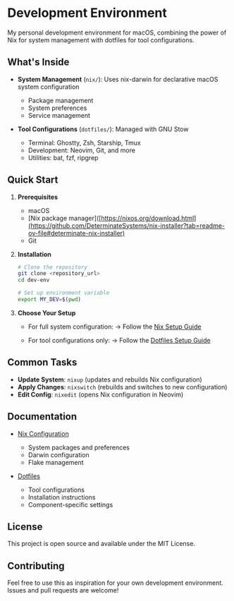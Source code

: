 # Development Environment

My personal development environment for macOS, combining the power of Nix for system management with dotfiles for tool configurations.

## What's Inside

- **System Management** (`nix/`): Uses nix-darwin for declarative macOS system configuration
  - Package management
  - System preferences
  - Service management
  
- **Tool Configurations** (`dotfiles/`): Managed with GNU Stow
  - Terminal: Ghostty, Zsh, Starship, Tmux
  - Development: Neovim, Git, and more
  - Utilities: bat, fzf, ripgrep

## Quick Start

1. **Prerequisites**
   - macOS
   - [Nix package manager]([https://nixos.org/download.html](https://github.com/DeterminateSystems/nix-installer?tab=readme-ov-file#determinate-nix-installer)
   - Git

2. **Installation**
   ```bash
   # Clone the repository
   git clone <repository_url>
   cd dev-env

   # Set up environment variable
   export MY_DEV=$(pwd)
   ```

3. **Choose Your Setup**

   - For full system configuration:
     → Follow the [Nix Setup Guide](nix/README.md)
   
   - For tool configurations only:
     → Follow the [Dotfiles Setup Guide](dotfiles/README.md)

## Common Tasks

- **Update System**: `nixup` (updates and rebuilds Nix configuration)
- **Apply Changes**: `nixswitch` (rebuilds and switches to new configuration)
- **Edit Config**: `nixedit` (opens Nix configuration in Neovim)

## Documentation

- [Nix Configuration](nix/README.md)
  - System packages and preferences
  - Darwin configuration
  - Flake management

- [Dotfiles](dotfiles/README.md)
  - Tool configurations
  - Installation instructions
  - Component-specific settings

## License

This project is open source and available under the MIT License.

## Contributing

Feel free to use this as inspiration for your own development environment. Issues and pull requests are welcome!
